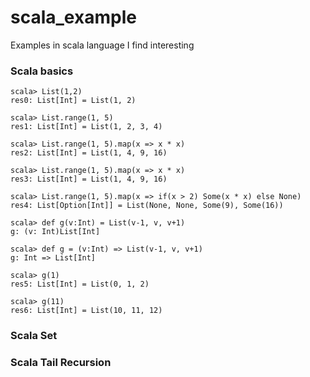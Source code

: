 # scala_example
Examples in scala language I find interesting

### Scala basics

```
scala> List(1,2)
res0: List[Int] = List(1, 2)

scala> List.range(1, 5)
res1: List[Int] = List(1, 2, 3, 4)

scala> List.range(1, 5).map(x => x * x)
res2: List[Int] = List(1, 4, 9, 16)

scala> List.range(1, 5).map(x => x * x)
res3: List[Int] = List(1, 4, 9, 16)

scala> List.range(1, 5).map(x => if(x > 2) Some(x * x) else None)
res4: List[Option[Int]] = List(None, None, Some(9), Some(16))

scala> def g(v:Int) = List(v-1, v, v+1)
g: (v: Int)List[Int]

scala> def g = (v:Int) => List(v-1, v, v+1)
g: Int => List[Int]

scala> g(1)
res5: List[Int] = List(0, 1, 2)

scala> g(11)
res6: List[Int] = List(10, 11, 12)
```

### Scala Set

### Scala Tail Recursion
